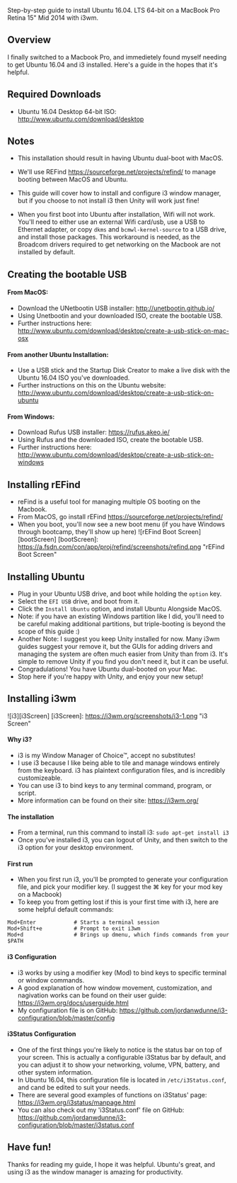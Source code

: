 Step-by-step guide to install Ubuntu 16.04. LTS 64-bit on a MacBook Pro Retina 15" Mid 2014 with i3wm.

## Overview

I finally switched to a Macbook Pro, and immedietely found myself needing to get Ubuntu 16.04 and i3 installed. Here's a guide in the hopes that it's helpful.

## Required Downloads
- Ubuntu 16.04 Desktop 64-bit ISO:
  http://www.ubuntu.com/download/desktop

## Notes

- This installation should result in having Ubuntu dual-boot with MacOS.

- We'll use REFind https://sourceforge.net/projects/refind/ to manage booting between MacOS and Ubuntu.

- This guide will cover how to install and configure i3 window manager, but if you choose to not install i3 then Unity will work just fine!

- When you first boot into Ubuntu after installation, Wifi will not work. You'll need to either use an external Wifi card/usb, use a USB to Ethernet adapter, or copy `dkms` and `bcmwl-kernel-source` to a USB drive, and install those packages. This workaround is needed, as the Broadcom drivers required to get networking on the Macbook are not installed by default.

## Creating the bootable USB

#### From MacOS:
- Download the UNetbootin USB installer: http://unetbootin.github.io/
- Using Unetbootin and your downloaded ISO, create the bootable USB.
- Further instructions here: http://www.ubuntu.com/download/desktop/create-a-usb-stick-on-mac-osx

#### From another Ubuntu Installation:
- Use a USB stick and the Startup Disk Creator to make a live disk with the Ubuntu 16.04 ISO you've downloaded.
- Further instructions on this on the Ubuntu website: http://www.ubuntu.com/download/desktop/create-a-usb-stick-on-ubuntu

#### From Windows:
- Download Rufus USB installer: https://rufus.akeo.ie/
- Using Rufus and the downloaded ISO, create the bootable USB.
- Further instructions here: http://www.ubuntu.com/download/desktop/create-a-usb-stick-on-windows

## Installing rEFind
- reFind is a useful tool for managing multiple OS booting on the Macbook.
- From MacOS, go install rEFind https://sourceforge.net/projects/refind/
- When you boot, you'll now see a new boot menu (if you have Windows through bootcamp, they'll show up here)
![rEFind Boot Screen][bootScreen]
[bootScreen]: https://a.fsdn.com/con/app/proj/refind/screenshots/refind.png "rEFind Boot Screen"

## Installing Ubuntu
- Plug in your Ubuntu USB drive, and boot while holding the `option` key.
- Select the `EFI USB` drive, and boot from it.
- Click the `Install Ubuntu` option, and install Ubuntu Alongside MacOS.
- Note: if you have an existing Windows partition like I did, you'll need to be careful making additional partitions, but triple-booting is beyond the scope of this guide :)
- Another Note: I suggest you keep Unity installed for now. Many i3wm guides suggest your remove it, but the GUIs for adding drivers and managing the system are often much easier from Unity than from i3. It's simple to remove Unity if you find you don't need it, but it can be useful.
- Congradulations! You have Ubuntu dual-booted on your Mac.
- Stop here if you're happy with Unity, and enjoy your new setup!

## Installing i3wm

![i3][i3Screen]
[i3Screen]: https://i3wm.org/screenshots/i3-1.png "i3 Screen"


#### Why i3?
- i3 is my Window Manager of Choice™, accept no substitutes!
- I use i3 because I like being able to tile and manage windows entirely from the keyboard. i3 has plaintext configuration files, and is incredibly customizeable.
- You can use i3 to bind keys to any terminal command, program, or script.
- More information can be found on their site: https://i3wm.org/

#### The installation
- From a terminal, run this command to install i3: `sudo apt-get install i3`
- Once you've installed i3, you can logout of Unity, and then switch to the i3 option for your desktop environment.

#### First run
- When you first run i3, you'll be prompted to generate your configuration file, and pick your modifier key. (I suggest the ⌘ key for your mod key on a Macbook)
- To keep you from getting lost if this is your first time with i3, here are some helpful default commands:

```
Mod+Enter            # Starts a terminal session
Mod+Shift+e          # Prompt to exit i3wm
Mod+d                # Brings up dmenu, which finds commands from your $PATH
```

#### i3 Configuration
- i3 works by using a modifier key (Mod) to bind keys to specific terminal or window commands.
- A good explanation of how window movement, customization, and nagivation works can be found on their user guide: https://i3wm.org/docs/userguide.html
- My configuration file is on GitHub: https://github.com/jordanwdunne/i3-configuration/blob/master/config

#### i3Status Configuration
- One of the first things you're likely to notice is the status bar on top of your screen. This is actually a configurable i3Status bar by default, and you can adjust it to show your networking, volume, VPN, battery, and other system information.
- In Ubuntu 16.04, this configuration file is located in `/etc/i3Status.conf`, and cand be edited to suit your needs.
- There are several good examples of functions on i3Status' page: https://i3wm.org/i3status/manpage.html
- You can also check out my 'i3Status.conf' file on GitHub: https://github.com/jordanwdunne/i3-configuration/blob/master/i3status.conf

## Have fun!
Thanks for reading my guide, I hope it was helpful. Ubuntu's great, and using i3 as the window manager is amazing for productivity.
